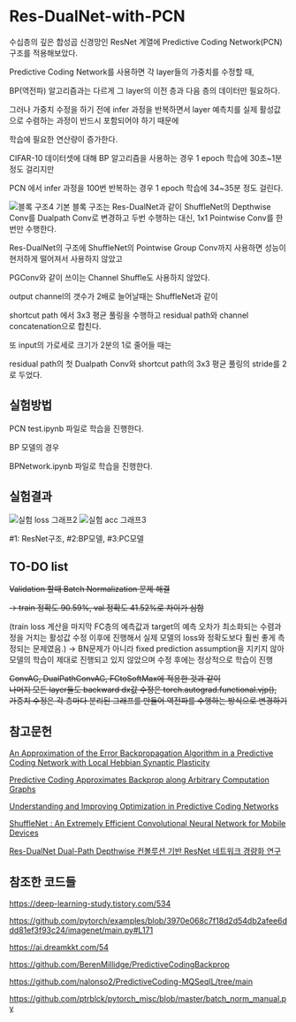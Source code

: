 # Res-DualNet-with-PCN
수십층의 깊은 합성곱 신경망인 ResNet 계열에 Predictive Coding Network(PCN) 구조를 적용해보았다.   

Predictive Coding Network를 사용하면 각 layer들의 가중치를 수정할 때, 

BP(역전파) 알고리즘과는 다르게 그 layer의 이전 층과 다음 층의 데이터만 필요하다.

그러나 가중치 수정을 하기 전에 infer 과정을 반복하면서 layer 예측치를 실제 활성값으로 수렴하는 과정이 반드시 포함되어야 하기 때문에

학습에 필요한 연산량이 증가한다. 

CIFAR-10 데이터셋에 대해 BP 알고리즘을 사용하는 경우 1 epoch 학습에 30초~1분정도 걸리지만

PCN 에서 infer 과정을 100번 반복하는 경우 1 epoch 학습에 34~35분 정도 걸린다. 

![블록 구조4](https://github.com/paokimsiwoong/Res-DualNet-with-PCN/assets/37607763/783af46b-2b65-459b-b5b9-f4a0f47050b1)
기본 블록 구조는 Res-DualNet과 같이 ShuffleNet의 Depthwise Conv를 Dualpath Conv로 변경하고 두번 수행하는 대신, 1x1 Pointwise Conv를 한번만 수행한다.

Res-DualNet의 구조에 ShuffleNet의 Pointwise Group Conv까지 사용하면 성능이 현저하게 떨어져서 사용하지 않았고   

PGConv와 같이 쓰이는 Channel Shuffle도 사용하지 않았다.

output channel의 갯수가 2배로 늘어날때는 ShuffleNet과 같이

shortcut path 에서 3x3 평균 풀링을 수행하고 residual path와 channel concatenation으로 합친다.

또 input의 가로세로 크기가 2분의 1로 줄어들 때는 

residual path의 첫 Dualpath Conv와 shortcut path의 3x3 평균 풀링의 stride를 2로 두었다.   


## 실험방법   
PCN test.ipynb 파일로 학습을 진행한다.  

BP 모델의 경우   

BPNetwork.ipynb 파일로 학습을 진행한다.   



## 실험결과     

![실험 loss 그래프2](https://github.com/paokimsiwoong/Res-DualNet-with-PCN/assets/37607763/e1e02192-bb46-402a-8189-4ae8c907b450)
![실험 acc 그래프3](https://github.com/paokimsiwoong/Res-DualNet-with-PCN/assets/37607763/2162c7ac-7208-4378-a367-cd614b8680d7)     

#1: ResNet구조, #2:BP모델, #3:PC모델

   

## TO-DO list   
~~Validation 할때 Batch Normalization 문제 해결~~   

~~-> train 정확도 90.59%, val 정확도 41.52%로 차이가 심함~~   

(train loss 계산을 마지막 FC층의 예측값과 target의 예측 오차가 최소화되는 수렴과정을 거치는 활성값 수정 이후에 진행해서
실제 모델의 loss와 정확도보다 훨씬 좋게 측정되는 문제였음.)
-> BN문제가 아니라 fixed prediction assumption을 지키지 않아 모델의 학습이 제대로 진행되고 있지 않았으며 
수정 후에는 정상적으로 학습이 진행

~~ConvAG, DualPathConvAG, FCtoSoftMax에 적용한 것과 같이      
나머지 모든 layer들도 backward dx값 수정은 torch.autograd.functional.vjp(),      
가중치 수정은 각 층마다 분리된 그래프를 만들어 역전파를 수행하는 방식으로 변경하기~~
   
## 참고문헌   

[An Approximation of the Error Backpropagation Algorithm in a Predictive Coding Network with Local Hebbian Synaptic Plasticity](https://www.mrcbndu.ox.ac.uk/sites/default/files/pdf_files/Whittington%20Bogacz%202017_Neural%20Comput.pdf)

[Predictive Coding Approximates Backprop along Arbitrary Computation Graphs](https://arxiv.org/abs/2006.04182)

[Understanding and Improving Optimization in Predictive Coding Networks](https://arxiv.org/abs/2305.13562)

[ShuffleNet : An Extremely Efficient Convolutional Neural Network for Mobile Devices ](https://arxiv.org/abs/1707.01083)

[Res-DualNet Dual-Path Depthwise 컨볼루션 기반 ResNet 네트워크 경량화 연구](https://www.dbpia.co.kr/journal/articleDetail?nodeId=NODE11035735&nodeId=NODE11035735&medaTypeCode=185005&language=ko_KR&hasTopBanner=true)

   
## 참조한 코드들   

https://deep-learning-study.tistory.com/534

https://github.com/pytorch/examples/blob/3970e068c7f18d2d54db2afee6ddd81ef3f93c24/imagenet/main.py#L171

https://ai.dreamkkt.com/54

https://github.com/BerenMillidge/PredictiveCodingBackprop

https://github.com/nalonso2/PredictiveCoding-MQSeqIL/tree/main

https://github.com/ptrblck/pytorch_misc/blob/master/batch_norm_manual.py
